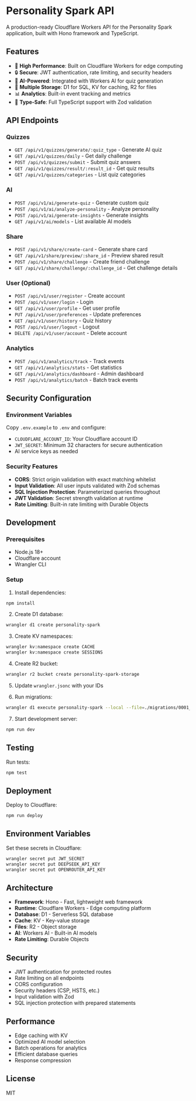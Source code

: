 # Personality Spark API

A production-ready Cloudflare Workers API for the Personality Spark application, built with Hono framework and TypeScript.

## Features

- 🚀 **High Performance**: Built on Cloudflare Workers for edge computing
- 🔒 **Secure**: JWT authentication, rate limiting, and security headers
- 🤖 **AI-Powered**: Integrated with Workers AI for quiz generation
- 💾 **Multiple Storage**: D1 for SQL, KV for caching, R2 for files
- 📊 **Analytics**: Built-in event tracking and metrics
- 🎯 **Type-Safe**: Full TypeScript support with Zod validation

## API Endpoints

### Quizzes
- `GET /api/v1/quizzes/generate/:quiz_type` - Generate AI quiz
- `GET /api/v1/quizzes/daily` - Get daily challenge
- `POST /api/v1/quizzes/submit` - Submit quiz answers
- `GET /api/v1/quizzes/result/:result_id` - Get quiz results
- `GET /api/v1/quizzes/categories` - List quiz categories

### AI
- `POST /api/v1/ai/generate-quiz` - Generate custom quiz
- `POST /api/v1/ai/analyze-personality` - Analyze personality
- `POST /api/v1/ai/generate-insights` - Generate insights
- `GET /api/v1/ai/models` - List available AI models

### Share
- `POST /api/v1/share/create-card` - Generate share card
- `GET /api/v1/share/preview/:share_id` - Preview shared result
- `POST /api/v1/share/challenge` - Create friend challenge
- `GET /api/v1/share/challenge/:challenge_id` - Get challenge details

### User (Optional)
- `POST /api/v1/user/register` - Create account
- `POST /api/v1/user/login` - Login
- `GET /api/v1/user/profile` - Get user profile
- `PUT /api/v1/user/preferences` - Update preferences
- `GET /api/v1/user/history` - Quiz history
- `POST /api/v1/user/logout` - Logout
- `DELETE /api/v1/user/account` - Delete account

### Analytics
- `POST /api/v1/analytics/track` - Track events
- `GET /api/v1/analytics/stats` - Get statistics
- `GET /api/v1/analytics/dashboard` - Admin dashboard
- `POST /api/v1/analytics/batch` - Batch track events

## Security Configuration

### Environment Variables
Copy `.env.example` to `.env` and configure:
- `CLOUDFLARE_ACCOUNT_ID`: Your Cloudflare account ID
- `JWT_SECRET`: Minimum 32 characters for secure authentication
- AI service keys as needed

### Security Features
- **CORS**: Strict origin validation with exact matching whitelist
- **Input Validation**: All user inputs validated with Zod schemas
- **SQL Injection Protection**: Parameterized queries throughout
- **JWT Validation**: Secret strength validation at runtime
- **Rate Limiting**: Built-in rate limiting with Durable Objects

## Development

### Prerequisites
- Node.js 18+
- Cloudflare account
- Wrangler CLI

### Setup

1. Install dependencies:
```bash
npm install
```

2. Create D1 database:
```bash
wrangler d1 create personality-spark
```

3. Create KV namespaces:
```bash
wrangler kv:namespace create CACHE
wrangler kv:namespace create SESSIONS
```

4. Create R2 bucket:
```bash
wrangler r2 bucket create personality-spark-storage
```

5. Update `wrangler.jsonc` with your IDs

6. Run migrations:
```bash
wrangler d1 execute personality-spark --local --file=./migrations/0001_initial_schema.sql
```

7. Start development server:
```bash
npm run dev
```

## Testing

Run tests:
```bash
npm test
```

## Deployment

Deploy to Cloudflare:
```bash
npm run deploy
```

## Environment Variables

Set these secrets in Cloudflare:
```bash
wrangler secret put JWT_SECRET
wrangler secret put DEEPSEEK_API_KEY
wrangler secret put OPENROUTER_API_KEY
```

## Architecture

- **Framework**: Hono - Fast, lightweight web framework
- **Runtime**: Cloudflare Workers - Edge computing platform
- **Database**: D1 - Serverless SQL database
- **Cache**: KV - Key-value storage
- **Files**: R2 - Object storage
- **AI**: Workers AI - Built-in AI models
- **Rate Limiting**: Durable Objects

## Security

- JWT authentication for protected routes
- Rate limiting on all endpoints
- CORS configuration
- Security headers (CSP, HSTS, etc.)
- Input validation with Zod
- SQL injection protection with prepared statements

## Performance

- Edge caching with KV
- Optimized AI model selection
- Batch operations for analytics
- Efficient database queries
- Response compression

## License

MIT
